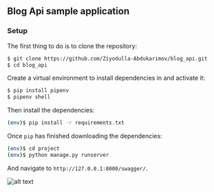## Blog Api sample application

### Setup
The first thing to do is to clone the repository:
```sh
$ git clone https://github.com/Ziyodulla-Abdukarimov/blog_api.git
$ cd blog_api
```
Create a virtual environment to install dependencies in and activate it:
```sh
$ pip install pipenv
$ pipenv shell
```
Then install the dependencies:
```sh
(env)$ pip install -r requirements.txt
```
Once `pip` has finished downloading the dependencies:
```sh
(env)$ cd project
(env)$ python manage.py runserver
```
And navigate to `http://127.0.0.1:8000/swagger/`.

![alt text]((https://github.com/[Ziyodulla-Abdukarimov]/[blog_api]/readme_files/[master]/swagger.png?raw=true))